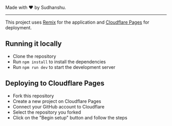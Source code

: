 Made with ❤️ by Sudhanshu.

---

This project uses [Remix](https://remix.run) for the application and [Cloudflare Pages](https://pages.cloudflare.com) for deployment.

## Running it locally

- Clone the repository
- Run `npm install` to install the dependencies
- Run `npm run dev` to start the development server

## Deploying to Cloudflare Pages

- Fork this repository
- Create a new project on Cloudflare Pages
- Connect your GitHub account to Cloudflare
- Select the repository you forked
- Click on the "Begin setup" button and follow the steps

